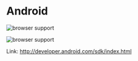 # Android

  ![browser support](http://appbalo.com/wp-content/uploads/2014/08/Android-Central---The-App-.png)

  ![browser support](http://www.android.com/new/images/logos-2x/android-wordmark-8EC047.png)




Link:
http://developer.android.com/sdk/index.html
